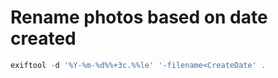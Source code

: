 # Rename photos based on date created 
```powershell
exiftool -d '%Y-%m-%d%%+3c.%%le' '-filename<CreateDate' .
```